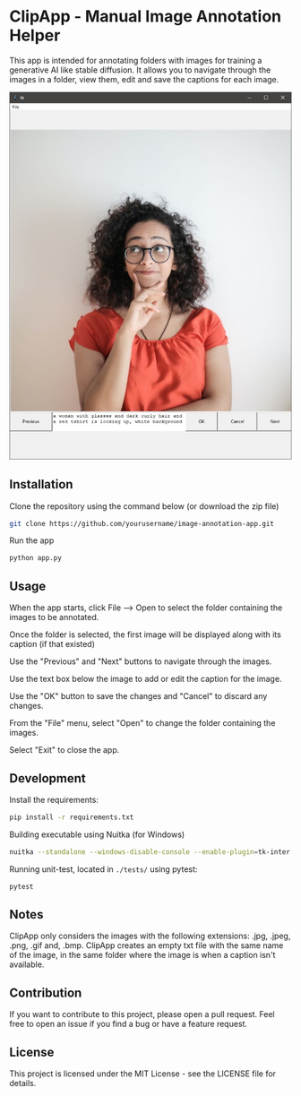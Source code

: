 # ClipApp - Manual Image Annotation Helper

This app is intended for annotating folders with images for training a generative AI like stable diffusion. It allows 
you to navigate through the images in a folder, view them, edit and save the captions for each image. 

![Example of the ClipApp interface with an image of a woman dressed in red, dark curly hair and  white background](./docs/UI.jpg)

## Installation

Clone the repository using the command below (or download the zip file)

```bash
git clone https://github.com/yourusername/image-annotation-app.git
```

Run the app

```bash
python app.py
```

## Usage

When the app starts, click File --> Open to select the folder containing the images to be annotated.

Once the folder is selected, the first image will be displayed along with its caption (if that existed)

Use the "Previous" and "Next" buttons to navigate through the images.

Use the text box below the image to add or edit the caption for the image.

Use the "OK" button to save the changes and "Cancel" to discard any changes.

From the "File" menu, select "Open" to change the folder containing the images.

Select "Exit" to close the app.

## Development

Install the requirements:

```bash
pip install -r requirements.txt
```

Building executable using Nuitka (for Windows)

```bash
nuitka --standalone --windows-disable-console --enable-plugin=tk-inter --onefile app.py
```

Running unit-test, located in ```./tests/``` using pytest:

```bash
pytest
```

## Notes

ClipApp only considers the images with the following extensions: .jpg, .jpeg, .png, .gif and, .bmp.
ClipApp creates an empty txt file with the same name of the image, in the same folder where the image is when a caption isn't 
available.

## Contribution

If you want to contribute to this project, please open a pull request. Feel free to open an issue if you find a bug or have a feature request.

## License

This project is licensed under the MIT License - see the LICENSE file for details.
